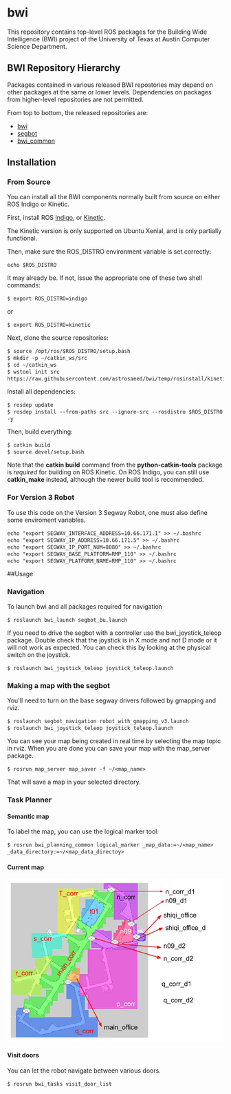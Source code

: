 # bwi

This repository contains top-level ROS packages for the Building Wide
Intelligence (BWI) project of the University of Texas at Austin
Computer Science Department.

## BWI Repository Hierarchy

Packages contained in various released BWI repostories may depend on
other packages at the same or lower levels.  Dependencies on packages
from higher-level repositories are not permitted.

From top to bottom, the released repositories are:

 * [bwi](http://wiki.ros.org/bwi)
 * [segbot](http://wiki.ros.org/segbot)
 * [bwi_common](http://wiki.ros.org/bwi_common)

## Installation

### From Source

You can install all the BWI components normally built from source on
either ROS Indigo or Kinetic.

First, install ROS
[Indigo](http://wiki.ros.org/indigo/Installation/Ubuntu), or
[Kinetic](http://wiki.ros.org/indigo/Installation/Ubuntu).

The Kinetic version is only supported on Ubuntu Xenial, and is
only partially functional.

Then, make sure the ROS_DISTRO environment variable is set correctly:

```
echo $ROS_DISTRO
```

It may already be.  If not, issue the appropriate one of these two
shell commands:

```
$ export ROS_DISTRO=indigo
```
or
```
$ export ROS_DISTRO=kinetic
```

Next, clone the source repositories:
```
$ source /opt/ros/$ROS_DISTRO/setup.bash
$ mkdir -p ~/catkin_ws/src
$ cd ~/catkin_ws
$ wstool init src https://raw.githubusercontent.com/astrosaeed/bwi/temp/rosinstall/kinetic.rosinstall
```

Install all dependencies:
```
$ rosdep update
$ rosdep install --from-paths src --ignore-src --rosdistro $ROS_DISTRO -y
```

Then, build everything:
```
$ catkin build
$ source devel/setup.bash
```

Note that the **catkin build** command from the **python-catkin-tools**
package is *required* for building on ROS Kinetic.  On ROS Indigo, you
can still use **catkin_make** instead, although the newer build tool
is recommended.

### For Version 3 Robot

To use this code on the Version 3 Segway Robot, one must also define
some enviroment variables. 

```
echo "export SEGWAY_INTERFACE_ADDRESS=10.66.171.1" >> ~/.bashrc
echo "export SEGWAY_IP_ADDRESS=10.66.171.5" >> ~/.bashrc
echo "export SEGWAY_IP_PORT_NUM=8080" >> ~/.bashrc
echo "export SEGWAY_BASE_PLATFORM=RMP_110" >> ~/.bashrc
echo "export SEGWAY_PLATFORM_NAME=RMP_110" >> ~/.bashrc
```

##Usage

### Navigation

To launch bwi and all packages required for navigation
```
$ roslaunch bwi_launch segbot_bu.launch
```

If you need to drive the segbot with a controller use the bwi_joystick_teleop package. Double check that the joystick is in X mode and not D mode or it will not work as expected. You can check this by looking at the physical switch on the joystick. 
```
$ roslaunch bwi_joystick_teleop joystick_teleop.launch
```

### Making a map with the segbot

You'll need to turn on the base segway drivers followed by gmapping and rviz.
```
$ roslaunch segbot_navigation robot_with_gmapping_v3.launch
$ roslaunch bwi_joystick_teleop joystick_teleop.launch

```

You can see your map being created in real time by selecting the map topic in rviz. When you are done you can save your map with the map_server package.
```
$ rosrun map_server map_saver -f ~/<map_name>
```

That will save a map in your selected directory.

### Task Planner

#### Semantic map

To label the map, you can use the logical marker tool:

```
$ rosrun bwi_planning_common logical_marker _map_data:=~/<map_name> _data_directory:=~/<map_data_directoy>
```

#### Current map

![](https://github.com/astrosaeed/bwi/blob/temp/images/bu_semantic_map.jpg)


#### Visit doors

You can let the robot navigate between various doors.

```
$ rosrun bwi_tasks visit_door_list
```